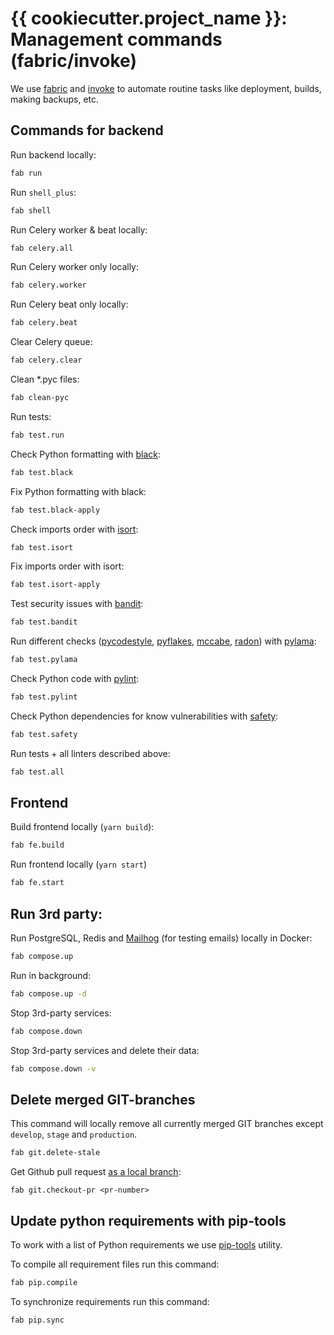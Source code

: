 # {{ cookiecutter.project_name }}: Management commands (fabric/invoke) #

We use [fabric](http://docs.fabfile.org/en/latest/) and [invoke](http://www.pyinvoke.org/) to automate routine tasks like deployment, builds, making backups, etc.

## Commands for backend ##

Run backend locally:

```bash
fab run
```

Run `shell_plus`:

```bash
fab shell
```

Run Celery worker & beat locally:

```bash
fab celery.all
```

Run Celery worker only locally:

```bash
fab celery.worker
```

Run Celery beat only locally:

```bash
fab celery.beat
```

Clear Celery queue:

```bash
fab celery.clear
```

Clean *.pyc files:

```bash
fab clean-pyc
```

Run tests:

```bash
fab test.run
```

Check Python formatting with [black](https://black.readthedocs.io/en/stable/):

```bash
fab test.black
```

Fix Python formatting with black:

```bash
fab test.black-apply
```

Check imports order with [isort](https://isort.readthedocs.io/en/latest/):

```bash
fab test.isort
```

Fix imports order with isort:

```bash
fab test.isort-apply
```

Test security issues with [bandit](https://bandit.readthedocs.io/en/latest/):

```bash
fab test.bandit
```

Run different checks ([pycodestyle](https://pypi.org/project/pycodestyle/), [pyflakes](https://pypi.org/project/pyflakes/), [mccabe](https://pypi.org/project/mccabe/), [radon](https://pypi.org/project/radon/)) with [pylama](https://pypi.org/project/pylama/):

```bash
fab test.pylama
```

Check Python code with [pylint](https://www.pylint.org/):

```bash
fab test.pylint
```

Check Python dependencies for know vulnerabilities with [safety](https://pyup.io/safety/):

```bash
fab test.safety
```

Run tests + all linters described above:

```bash
fab test.all
```

## Frontend ##

Build frontend locally (`yarn build`):

```bash
fab fe.build
```

Run frontend locally (`yarn start`)

```bash
fab fe.start
```

## Run 3rd party: ##

Run PostgreSQL, Redis and [Mailhog](https://github.com/mailhog/MailHog) (for testing emails) locally in Docker:

```bash
fab compose.up
```

Run in background:

```bash
fab compose.up -d
```

Stop 3rd-party services:

```bash
fab compose.down
```

Stop 3rd-party services and delete their data:

```bash
fab compose.down -v
```

## Delete merged GIT-branches ##

This command will locally remove all currently merged GIT branches except `develop`, `stage` and `production`.

```bash
fab git.delete-stale
```

Get Github pull request [as a local branch](https://help.github.com/en/articles/checking-out-pull-requests-locally):

```
fab git.checkout-pr <pr-number>
```

## Update python requirements with pip-tools ##

To work with a list of Python requirements we use [pip-tools](https://github.com/jazzband/pip-tools) utility.

To compile all requirement files run this command:

```bash
fab pip.compile
```

To synchronize requirements run this command:

```bash
fab pip.sync
```
